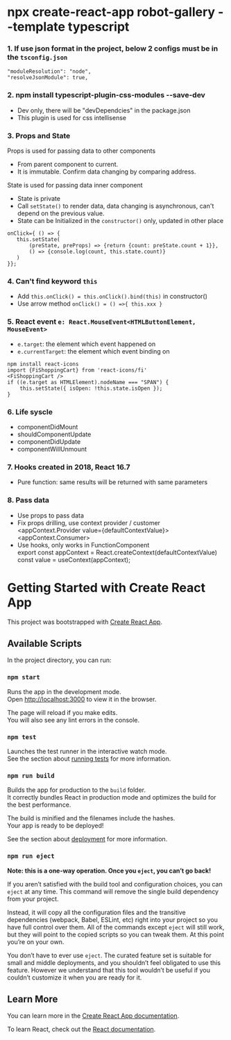 # npx create-react-app robot-gallery --template typescript
### 1. If use json format in the project, below 2 configs must be in the `tsconfig.json`
    "moduleResolution": "node",
    "resolveJsonModule": true,
### 2. npm install typescript-plugin-css-modules --save-dev 
- Dev only, there will be "devDependcies" in the package.json
- This plugin is used for css intellisense
### 3. Props and State
Props is used for passing data to other components
- From parent component to current.
- It is immutable. Confirm data changing by comparing address.

State is used for passing data inner component
- State is private
- Call `setState()` to render data, data changing is asynchronous, can't depend on the previous value.
- State can be Initialized in the `constructor()` only, updated in other place

 ```
onClick={ () => {
    this.setState(
        (preState, preProps) => {return {count: preState.count + 1}}, 
        () => {console.log(count, this.state.count)}
    )
}};
```
### 4. Can't find keyword `this`
- Add `this.onClick() = this.onClick().bind(this)` in constructor()
- Use arrow method `onClick() = () =>{ this.xxx }`
### 5. React event `e: React.MouseEvent<HTMLButtonElement, MouseEvent>`
- `e.target`: the element which event happened on
- `e.currentTarget`: the element which event binding on

```
npm install react-icons
import {FiShoppingCart} from 'react-icons/fi'
<FiShoppingCart />
if ((e.target as HTMLElement).nodeName === "SPAN") {
    this.setState({ isOpen: !this.state.isOpen });
}
```
### 6. Life syscle
- componentDidMount
- shouldComponentUpdate
- componentDidUpdate
- componentWillUnmount

### 7. Hooks created in 2018, React 16.7
- Pure function: same results will be returned with same parameters

### 8. Pass data
- Use props to pass data
- Fix props drilling, use context provider / customer\
  <appContext.Provider value={defaultContextValue}>\
  <appContext.Consumer>
- Use hooks, only works in FunctionComponent\
  export const appContext = React.createContext(defaultContextValue)\
  const value = useContext(appContext);







# Getting Started with Create React App

This project was bootstrapped with [Create React App](https://github.com/facebook/create-react-app).

## Available Scripts

In the project directory, you can run:

### `npm start`

Runs the app in the development mode.\
Open [http://localhost:3000](http://localhost:3000) to view it in the browser.

The page will reload if you make edits.\
You will also see any lint errors in the console.

### `npm test`

Launches the test runner in the interactive watch mode.\
See the section about [running tests](https://facebook.github.io/create-react-app/docs/running-tests) for more information.

### `npm run build`

Builds the app for production to the `build` folder.\
It correctly bundles React in production mode and optimizes the build for the best performance.

The build is minified and the filenames include the hashes.\
Your app is ready to be deployed!

See the section about [deployment](https://facebook.github.io/create-react-app/docs/deployment) for more information.

### `npm run eject`

**Note: this is a one-way operation. Once you `eject`, you can’t go back!**

If you aren’t satisfied with the build tool and configuration choices, you can `eject` at any time. This command will remove the single build dependency from your project.

Instead, it will copy all the configuration files and the transitive dependencies (webpack, Babel, ESLint, etc) right into your project so you have full control over them. All of the commands except `eject` will still work, but they will point to the copied scripts so you can tweak them. At this point you’re on your own.

You don’t have to ever use `eject`. The curated feature set is suitable for small and middle deployments, and you shouldn’t feel obligated to use this feature. However we understand that this tool wouldn’t be useful if you couldn’t customize it when you are ready for it.

## Learn More

You can learn more in the [Create React App documentation](https://facebook.github.io/create-react-app/docs/getting-started).

To learn React, check out the [React documentation](https://reactjs.org/).
